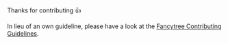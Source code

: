 Thanks for contributing :+1:

In lieu of an own guideline, please have a look at the 
[Fancytree Contributing Guidelines](https://github.com/mar10/fancytree/wiki/HowtoContribute#report-issues).
